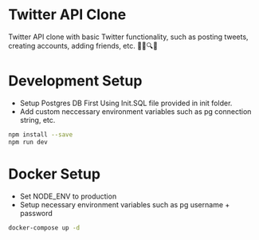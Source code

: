 # Twitter API Clone
Twitter API clone with basic Twitter functionality, such as posting tweets, creating accounts, adding friends, etc. 👤📶🔍😀

# Development Setup
- Setup Postgres DB First Using Init.SQL file provided in init folder.
- Add custom neccessary environment variables such as pg connection string, etc.
```bash
npm install --save
npm run dev
```

# Docker Setup
- Set NODE_ENV to production
- Setup necessary environment variables such as pg username + password
```bash
docker-compose up -d
```
